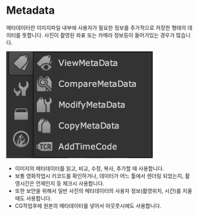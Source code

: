 # Metadata

매타데이터란 이미지파일 내부에 사용자가 필요한 정보를 추가적으로 저장한 형태의 데이터를 뜻합니다. 사진이 촬영된 좌표 또는 카메라 정보등이 들어가있는 경우가 많습니다.

![](../../.gitbook/assets/nuke_toolbar_metadata.png)

* 이미지의 메타데이터를 읽고, 비교, 수정, 복사, 추가할 때 사용합니다.
* 보통 영화작업시 키코드를 확인하거나, 데이터가 어느 툴에서 렌더링 되었는지, 촬영시간은 언제인지 등 체크시 사용합니다.
* 또한 보안을 위해서 일반 사진의 메타데이터의 사용자 정보\(촬영위치, 시간\)를 지울 때도 사용합니다.
* CG작업후에 원본의 메타데이터를 넣어서 아웃풋시에도 사용합니다.

